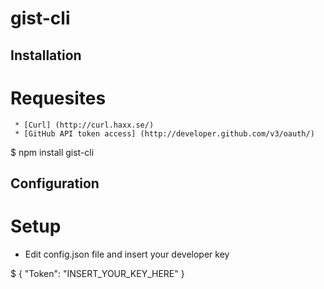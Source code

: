 gist-cli
========

## Installation

 # Requesites
  
     * [Curl] (http://curl.haxx.se/)
     * [GitHub API token access] (http://developer.github.com/v3/oauth/)

   $ npm install gist-cli


## Configuration

 # Setup

   * Edit config.json file and insert your developer key

   $ {
	   "Token": "INSERT_YOUR_KEY_HERE" 
     }